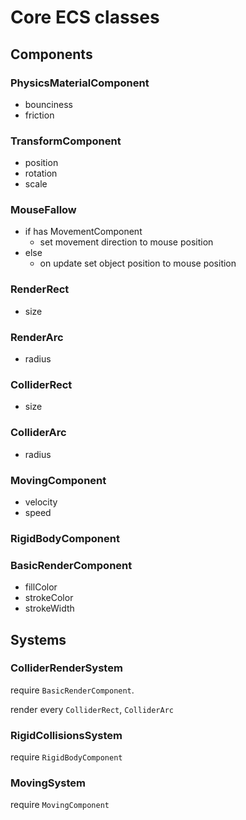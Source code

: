 # Core ECS classes

## Components

### PhysicsMaterialComponent

- bounciness
- friction

### TransformComponent

- position
- rotation
- scale

### MouseFallow

- if has MovementComponent
    - set movement direction to mouse position
- else
    - on update set object position to mouse position

### RenderRect

- size

### RenderArc

- radius

### ColliderRect

- size

### ColliderArc

- radius

### MovingComponent

- velocity
- speed

### RigidBodyComponent

### BasicRenderComponent

- fillColor
- strokeColor
- strokeWidth

## Systems

### ColliderRenderSystem

require `BasicRenderComponent`.

render every `ColliderRect`, `ColliderArc`

### RigidCollisionsSystem

require `RigidBodyComponent`

### MovingSystem

require `MovingComponent`
